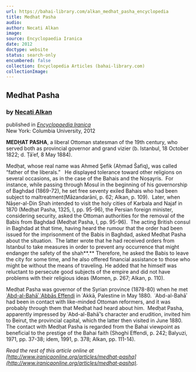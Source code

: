 ```yaml
---
url: https://bahai-library.com/alkan_medhat_pasha_encyclopedia
title: Medhat Pasha
audio: 
author: Necati Alkan
image: 
source: Encyclopaedia Iranica
date: 2012
doctype: website
status: search-only
encumbered: false
collection: Encyclopedia Articles (bahai-library.com)
collectionImage: 
---
```



## Medhat Pasha

### by [Necati Alkan](https://bahai-library.com/author/Necati+Alkan)

published in [_Encyclopaedia Iranica_](https://bahai-library.com/series/Encyclopaedia%20Iranica)  
New York: Columbia University, 2012


**MEDḤAT PASHA**, a liberal Ottoman statesman of the 19th century, who served both as provincial governor and grand vizier (b. Istanbul, 18 October 1822; d. Ṭāʾef, 8 May 1884).

Medḥat, whose real name was Ahmed Şefik (Aḥmad Šafiq)**,** was called “father of the liberals.”   He displayed tolerance toward other religions on several occasions, as in the case of the Bahais and the Noṣayris.  For instance, while passing through Mosul in the beginning of his governorship of Baghdad (1869-72), he set free seventy exiled Bahais who had been subject to maltreatment(Māzandarāni, p. 62; Alkan, p. 109).  Later, when Nāṣer-al-Din Shah intended to visit the holy cities of Karbala and Najaf in 1870 (Medḥat Pasha, 1325, I, pp. 95-96), the Persian foreign minister, considering security, asked the Ottoman authorities for the removal of the Babis from Baghdad (Medḥat Pasha, I, pp. 95-96).  The acting British consul in Baghdad at that time, having heard the rumour that the order had been issued for the imprisonment of the Babis in Baghdad, asked Medḥat Pasha about the situation.  The latter wrote that he had received orders from Istanbul to take measures in order to prevent any occurrence that might endanger the safety of the shah**.** Therefore, he asked the Babis to leave the city for some time, and he also offered financial assistance to those who might be without the means of traveling. He added that he himself was reluctant to persecute good subjects of the empire and did not have problems with their religious ideas (Momen, p. 267; Alkan, p. 110).

Medḥat Pasha was governor of the Syrian province (1878-80) when he met [ʿAbd-al-Bahāʾ ʿAbbās Effendi](http://www.iranicaonline.org/articles/abbas-effendi) in ʿAkkā, Palestine in May 1880.  ʿAbd-al-Bahāʾ had been in contact with like-minded Ottoman reformers, and it was probably through them that Medḥat had heard about him.  Medḥat Pasha, apparently impressed by ʿAbd-al-Bahāʾ’s character and erudition, invited him to Beirut, the provincial capital, which the latter then visited in June 1880. The contact with Medḥat Pasha is regarded from the Bahai viewpoint as beneficial to the prestige of the Bahai faith (Shoghi Effendi, p. 242; Balyuzi, 1971, pp. 37-38; idem, 1991, p. 378; Alkan, pp. 111-14).

  
_Read the rest of this article online at [http://www.iranicaonline.org/articles/medhat-pasha](http://www.iranicaonline.org/articles/medhat-pasha)._